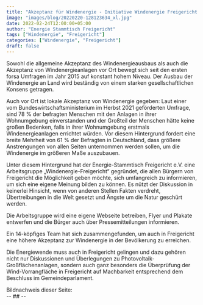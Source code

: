 ```yaml
---
title: "Akzeptanz für Windenergie - Initiative Windenergie Freigericht gestartet"
image: "images/blog/20220220-128123634_xl.jpg"
date: 2022-02-24T12:00:00+05:00
author: "Energie Stammtisch Freigericht"
tags: ["Windenergie", "Freigericht"]
categories: ["Windenergie", "Freigericht"]
draft: false
---
```


Sowohl die allgemeine Akzeptanz des Windenergieausbaus als auch die Akzeptanz von Windenergieanlagen vor Ort bewegt sich seit den ersten forsa Umfragen im Jahr 2015 auf konstant hohem Niveau.  Der Ausbau der Windenergie an Land wird beständig von einem starken gesellschaftlichen Konsens getragen.  

Auch vor Ort ist lokale Akzeptanz von Windenergie gegeben: Laut einer vom Bundeswirtschaftsministerium im Herbst 2021 geförderten Umfrage, sind 78 % der befragten Menschen mit den Anlagen in ihrer Wohnumgebung einverstanden und der Großteil der Menschen hätte keine großen Bedenken, falls in ihrer Wohnumgebung erstmals Windenergieanlagen errichtet würden. Vor diesem Hintergrund fordert eine breite Mehrheit von 61 % der Befragten in Deutschland, dass größere Anstrengungen von allen Seiten unternommen werden sollen, um die Windenergie im größeren Maße auszubauen.

Unter diesem Hintergrund hat der Energie-Stammtisch Freigericht e.V. eine Arbeitsgruppe „Windenergie-Freigericht“ gegründet, die allen Bürgern von Freigericht die Möglichkeit geben möchte, sich umfangreich zu informieren, um sich eine eigene Meinung bilden zu können. Es nützt der Diskussion in keinerlei Hinsicht, wenn von anderen Stellen Fakten verdreht, Übertreibungen in die Welt gesetzt und Ängste um die Natur geschürt werden. 

Die Arbeitsgruppe wird eine eigene Webseite betreiben, Flyer und Plakate entwerfen und die Bürger auch über Pressemitteilungen informieren.

Ein 14-köpfiges Team hat sich zusammengefunden, um auch in Freigericht eine höhere Akzeptanz zur Windenergie in der Bevölkerung zu erreichen. 

Die Energiewende muss auch in Freigericht gelingen und dazu gehören nicht nur Diskussionen und Überlegungen zu Photovoltaik-Großflächenanlagen, sondern auch ganz besonders die Überprüfung der Wind-Vorrangfläche in Freigericht auf Machbarkeit entsprechend dem Beschluss im Gemeindeparlament.  
  
Bildnachweis dieser Seite:  
-- ## --